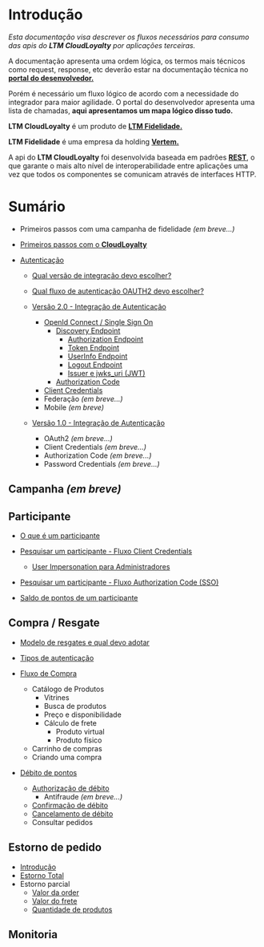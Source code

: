 # Introdução

_Esta documentação visa descrever os fluxos necessários para consumo das apis do **LTM CloudLoyalty** por aplicações terceiras._

A documentação apresenta uma ordem lógica, os termos mais técnicos como request, response, etc deverão estar na documentação técnica no [**portal do desenvolvedor.**](https://portal.ltm.digital/)

Porém é necessário um fluxo lógico de acordo com a necessidade do integrador para maior agilidade.
O portal do desenvolvedor apresenta uma lista de chamadas, **aqui apresentamos um mapa lógico disso tudo.**

**LTM CloudLoyalty** é um produto de <a href="https://vertem.com" target="_blank">**LTM Fidelidade.**</a>

**LTM Fidelidade** é uma empresa da holding <a href="https://vertem.com" target="_blank">**Vertem.**</a>

A api do **LTM CloudLoyalty** foi desenvolvida baseada em padrões [**REST**](https://pt.wikipedia.org/wiki/REST), o que garante o mais alto nível de interoperabilidade entre aplicações uma vez que todos os componentes se comunicam através de interfaces HTTP.

# Sumário

- Primeiros passos com uma campanha de fidelidade _(em breve...)_
- [Primeiros passos com o **CloudLoyalty**](/starting.md)
- [Autenticação](/auth/cognito/readme.md)

  - [Qual versão de integração devo escolher?](/auth/new-or-legacy.md)
  - [Qual fluxo de autenticação OAUTH2 devo escolher?](/auth/flows.md)

  - [Versão 2.0 - Integração de Autenticação](/auth/cognito/readme.md)

    - [OpenId Connect / Single Sign On](/auth/cognito/sso.md)
      - [Discovery Endpoint](/auth/cognito/well-known.md)
        - [Authorization Endpoint](/auth/cognito/well-known.md)
        - [Token Endpoint](/auth/cognito/well-known.md)
        - [UserInfo Endpoint](/auth/cognito/well-known.md)
        - [Logout Endpoint](/auth/cognito/well-known.md)
        - [Issuer e jwks_uri (JWT)](/auth/cognito/well-known.md)
      - [Authorization Code](/auth/cognito/authorization_code.md)
    - [Client Credentials](/auth/cognito/client_credentials.md)
    - Federação _(em breve...)_
    - Mobile _(em breve)_

  - [Versão 1.0 - Integração de Autenticação](/auth/legacy/readme.md)

    - OAuth2 _(em breve...)_
    - Client Credentials _(em breve...)_
    - Authorization Code _(em breve...)_
    - Password Credentials _(em breve...)_

## Campanha _(em breve)_

## Participante

- [O que é um participante](/participant/readme.md)

- [Pesquisar um participante - Fluxo Client Credentials](/participant/client_credentials.md)
  - [User Impersonation para Administradores](/participant/user_impersonation.md)
- [Pesquisar um participante - Fluxo Authorization Code (SSO)](/participant/authorization_code.md)
- [Saldo de pontos de um participante](/participant/balance.md)

## Compra / Resgate

- [Modelo de resgates e qual devo adotar](/purchase/readme.md)
- [Tipos de autenticação](/purchase/auth.md)

- [Fluxo de Compra](/purchase/internal.md)

  - Catálogo de Produtos
    - Vitrines
    - Busca de produtos
    - Preço e disponibilidade
    - Cálculo de frete
      - Produto virtual
      - Produto físico
  - Carrinho de compras
  - Criando uma compra

- [Débito de pontos](/purchase/external.md)
  - [Authorização de débito](/purchase/authorize.md)
    - Antifraude _(em breve...)_
  - [Confirmação de débito](/purchase/confirm.md)
  - [Cancelamento de débito](/purchase/cancel.md)
  - Consultar pedidos

## Estorno de pedido
- [Introdução](reversal/readme.md) 
- [Estorno Total](reversal/total.md)
- Estorno parcial
  - [Valor da order](reversal/order-value.md)
  - [Valor do frete](reversal/shipping-value.md)
  - [Quantidade de produtos](reversal/product-quantity.md)

## Monitoria
